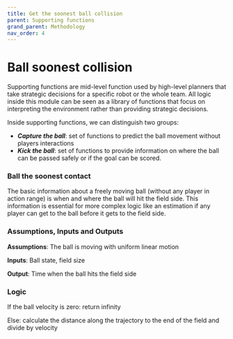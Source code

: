 ```yaml
---
title: Get the soonest ball collision
parent: Supporting functions
grand_parent: Methodology
nav_order: 4
---
```


# Ball soonest collision

Supporting functions are mid-level function used by high-level planners that take strategic decisions for a specific robot or the whole team.
All logic inside this module can be seen as a library of functions that focus on interpreting the environment rather than providing strategic decisions.

Inside supporting functions, we can distinguish two groups:
 * ___Capture the ball___: set of functions to predict the ball movement without players interactions
 * ___Kick the ball___: set of functions to provide information on where the ball can be passed safely or if the goal can be scored. 


### Ball the soonest contact
The basic information about a freely moving ball (without any player in action range) is when and where the ball will hit the field side.
This information is essential for more complex logic like an estimation if any player can get to the ball before it gets to the field side.

### Assumptions, Inputs and Outputs
__Assumptions__: The ball is moving with uniform linear motion 

__Inputs__: Ball state, field size

__Output__: Time when the ball hits the field side

### Logic

If the ball velocity is zero: return infinity

Else: calculate the distance along the trajectory to the end of the field and divide by velocity
